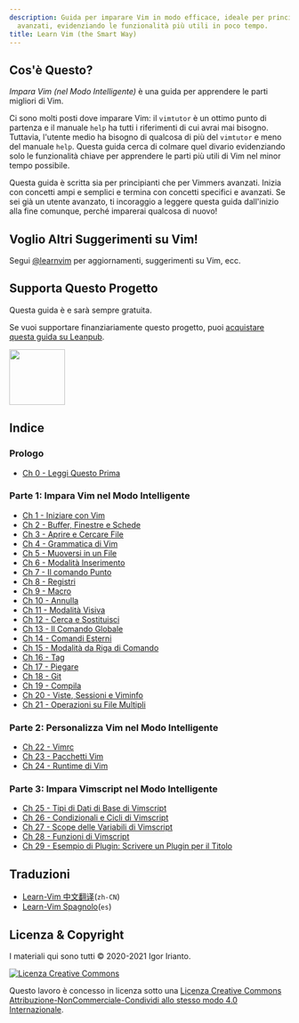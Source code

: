 ```yaml
---
description: Guida per imparare Vim in modo efficace, ideale per principianti e utenti
  avanzati, evidenziando le funzionalità più utili in poco tempo.
title: Learn Vim (the Smart Way)
---
```


## Cos'è Questo?

*Impara Vim (nel Modo Intelligente)* è una guida per apprendere le parti migliori di Vim.

Ci sono molti posti dove imparare Vim: il `vimtutor` è un ottimo punto di partenza e il manuale `help` ha tutti i riferimenti di cui avrai mai bisogno. Tuttavia, l'utente medio ha bisogno di qualcosa di più del `vimtutor` e meno del manuale `help`. Questa guida cerca di colmare quel divario evidenziando solo le funzionalità chiave per apprendere le parti più utili di Vim nel minor tempo possibile.

Questa guida è scritta sia per principianti che per Vimmers avanzati. Inizia con concetti ampi e semplici e termina con concetti specifici e avanzati. Se sei già un utente avanzato, ti incoraggio a leggere questa guida dall'inizio alla fine comunque, perché imparerai qualcosa di nuovo!

## Voglio Altri Suggerimenti su Vim!

Segui [@learnvim](https://twitter.com/learnvim) per aggiornamenti, suggerimenti su Vim, ecc.

## Supporta Questo Progetto

Questa guida è e sarà sempre gratuita.

Se vuoi supportare finanziariamente questo progetto, puoi [acquistare questa guida su Leanpub](https://leanpub.com/learnvim).

<a href="https://leanpub.com/learnvim"><img src="/images/learn-vim-cover.png" width="100"></a>

## Indice

### Prologo

- [Ch 0     - Leggi Questo Prima](ch00_read_this_first)

### Parte 1: Impara Vim nel Modo Intelligente

- [Ch 1     - Iniziare con Vim](ch01_starting_vim)
- [Ch 2     - Buffer, Finestre e Schede](ch02_buffers_windows_tabs)
- [Ch 3     - Aprire e Cercare File](ch03_searching_files)
- [Ch 4     - Grammatica di Vim](ch04_vim_grammar)
- [Ch 5     - Muoversi in un File](ch05_moving_in_file)
- [Ch 6     - Modalità Inserimento](ch06_insert_mode)
- [Ch 7     - Il comando Punto](ch07_the_dot_command)
- [Ch 8     - Registri](ch08_registers)
- [Ch 9     - Macro](ch09_macros)
- [Ch 10    - Annulla](ch10_undo)
- [Ch 11    - Modalità Visiva](ch11_visual_mode)
- [Ch 12    - Cerca e Sostituisci](ch12_search_and_substitute)
- [Ch 13    - Il Comando Globale](ch13_the_global_command)
- [Ch 14    - Comandi Esterni](ch14_external_commands)
- [Ch 15    - Modalità da Riga di Comando](ch15_command-line_mode)
- [Ch 16    - Tag](ch16_tags)
- [Ch 17    - Piegare](ch17_fold)
- [Ch 18    - Git](ch18_git)
- [Ch 19    - Compila](ch19_compile)
- [Ch 20    - Viste, Sessioni e Viminfo](ch20_views_sessions_viminfo)
- [Ch 21    - Operazioni su File Multipli](ch21_multiple_file_operations)

### Parte 2: Personalizza Vim nel Modo Intelligente

- [Ch 22 - Vimrc](ch22_vimrc)
- [Ch 23 - Pacchetti Vim](ch23_vim_packages)
- [Ch 24 - Runtime di Vim](ch24_vim_runtime)

### Parte 3: Impara Vimscript nel Modo Intelligente

- [Ch 25 - Tipi di Dati di Base di Vimscript](ch25_vimscript_basic_data_types)
- [Ch 26 - Condizionali e Cicli di Vimscript](ch26_vimscript_conditionals_and_loops)
- [Ch 27 - Scope delle Variabili di Vimscript](ch27_vimscript_variable_scopes)
- [Ch 28 - Funzioni di Vimscript](ch28_vimscript_functions)
- [Ch 29 - Esempio di Plugin: Scrivere un Plugin per il Titolo](ch29_plugin_example_writing-a-titlecase-plugin)

## Traduzioni
- [Learn-Vim 中文翻译](https://github.com/wsdjeg/Learn-Vim_zh_cn)(`zh-CN`)
- [Learn-Vim Spagnolo](https://github.com/victorhck/learn-Vim-es)(`es`)

## Licenza & Copyright
I materiali qui sono tutti © 2020-2021 Igor Irianto.

<a rel="license" href="http://creativecommons.org/licenses/by-nc-sa/4.0/"><img alt="Licenza Creative Commons" style="border-width:0" src="https://licensebuttons.net/l/by-nc-sa/4.0/88x31.png" /></a><br />

Questo lavoro è concesso in licenza sotto una <a rel="license" href="http://creativecommons.org/licenses/by-nc-sa/4.0/">Licenza Creative Commons Attribuzione-NonCommerciale-Condividi allo stesso modo 4.0 Internazionale</a>.